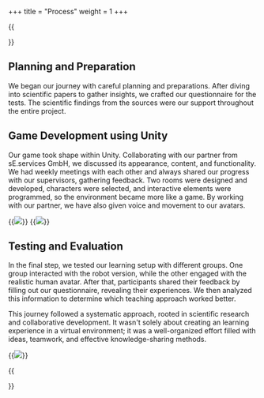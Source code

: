 +++
title = "Process"
weight = 1
+++

{{<section title="Process">}}

## Planning and Preparation

We began our journey with careful planning and preparations. After diving into scientific papers to gather insights, we crafted our questionnaire for the tests. The scientific findings from the sources were our support throughout the entire project.

## Game Development using Unity

Our game took shape within Unity. Collaborating with our partner from sE.services GmbH, we discussed its appearance, content, and functionality. We had weekly meetings with each other and always shared our progress with our supervisors, gathering feedback. Two rooms were designed and developed, characters were selected, and interactive elements were programmed, so the environment became more like a game. By working with our partner, we have also given voice and movement to our avatars.

{{<image src="bild3.png" caption="bild3">}}
{{<image src="bild4.png" caption="bild4">}}

## Testing and Evaluation

In the final step, we tested our learning setup with different groups. One group interacted with the robot version, while the other engaged with the realistic human avatar. After that, participants shared their feedback by filling out our questionnaire, revealing their experiences. We then analyzed this information to determine which teaching approach worked better.



This journey followed a systematic approach, rooted in scientific research and collaborative development. It wasn't solely about creating an learning experience in a virtual environment; it was a well-organized effort filled with ideas, teamwork, and effective knowledge-sharing methods.

{{<image src="bild5.png" caption="bild5">}}


{{</section>}}